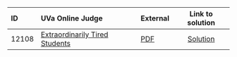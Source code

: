 | ID | UVa Online Judge | External | Link to solution |
|:---|:---|:---|:---:|
| 12108 | [Extraordinarily Tired Students](https://onlinejudge.org/index.php?option=onlinejudge&Itemid=8&page=show_problem&problem=3260) | [PDF](https://onlinejudge.org/external/121/12108.pdf) | [Solution](https://github.com/versenyi98/uva-solutions/tree/main/solutions/12108%20-%20Extraordinarily%20Tired%20Students)|
